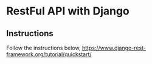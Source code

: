 # RestFul API with Django 

## Instructions

Follow the instructions below,
https://www.django-rest-framework.org/tutorial/quickstart/


